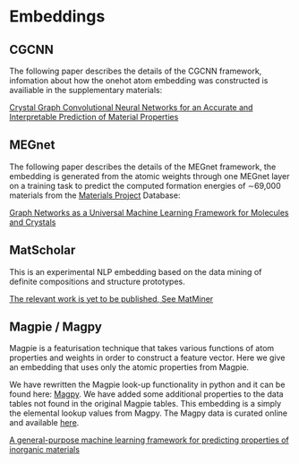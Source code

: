 # Embeddings

## CGCNN

The following paper describes the details of the CGCNN framework, infomation about how the onehot atom embedding was constructed is availiable in the supplementary materials:

[Crystal Graph Convolutional Neural Networks for an Accurate and Interpretable Prediction of Material Properties](https://link.aps.org/doi/10.1103/PhysRevLett.120.145301)

## MEGnet

The following paper describes the details of the MEGnet framework, the embedding is generated from the atomic weights through one MEGnet layer on a training task to predict the computed formation energies of ∼69,000 materials from the [Materials Project](https://materialsproject.org/) Database:

[Graph Networks as a Universal Machine Learning Framework for Molecules and Crystals](https://arxiv.org/abs/1812.05055)

## MatScholar

This is an experimental NLP embedding based on the data mining of definite compositions and structure prototypes.

[The relevant work is yet to be published, See MatMiner](https://hackingmaterials.github.io/matminer/matminer.utils.html?highlight=matscholar#matminer.utils.data.MatscholarElementData)

## Magpie / Magpy

Magpie is a featurisation technique that takes various functions of atom properties and weights in order to construct a feature vector. Here we give an embedding that uses only the atomic properties from Magpie. 

We have rewritten the Magpie look-up functionality in python and it can be found here: [Magpy](https://github.com/CompRhys/magpy). We have added some additional properties to the data tables not found in the original Magpie tables. This embedding is a simply the elemental lookup values from Magpy. The Magpy data is curated online and available [here](https://docs.google.com/spreadsheets/d/1jrqokklTVtU2-QUsU7SRkyfLLMrUpJFsL8GnANwUXME/edit?usp=sharing).

[A general-purpose machine learning framework for predicting properties of inorganic materials](https://www.nature.com/articles/npjcompumats201628.pdf)

